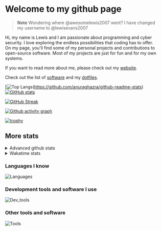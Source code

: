 # Welcome to my github page

> **Note**
> Wondering where @awesomelewis2007 went? I have changed my username to @lewisevans2007

Hi, my name is Lewis and I am passionate about programming and cyber security. I love exploring the endless possibilities that coding has to offer. On my page, you'll find some of my personal projects and contributions to open-source software. Most of my projects are just for fun and for my own systems.

If you want to read more about me, please check out my [website](https://lewisevans2007.github.io/).

Check out the list of [software](https://github.com/lewisevans2007/lewisevans2007/blob/master/software.md) and my [dotfiles](https://github.com/lewisevans2007/dotfiles).

[![Top Langs](https://github-readme-stats.vercel.app/api/top-langs/?username=lewisevans2007&hide=html,css,jupyter%20notebook&langs_count=10&layout=donut&theme=transparent&exclude_repo=GPT-code-repository,Obsidian_vault,Apple-PowerManagement,Apple-Security,CMake,qemu,swift,tcpdump,xnu)(https://github.com/anuraghazra/github-readme-stats) 
[![GitHub stats](https://github-readme-stats.vercel.app/api?username=lewisevans2007&show_icons=true&theme=transparent)](https://github.com/anuraghazra/github-readme-stats)

[![GitHub Streak](https://streak-stats.demolab.com?user=lewisevans2007&theme=transparent)](https://git.io/streak-stats)

[![Github activity graph](https://github-readme-activity-graph.vercel.app/graph?username=lewisevans2007&theme=github-compact&area=true)](https://github.com/ashutosh00710/github-readme-activity-graph)

[![trophy](https://github-profile-trophy.vercel.app/?username=lewisevans2007&theme=darkhub)](https://github.com/ryo-ma/github-profile-trophy)

## More stats
<details close>
<summary>Advanced github stats</summary>
<br>
  
![Metrics](https://raw.githubusercontent.com/lewisevans2007/lewisevans2007/master/github-metrics.svg)
  
</details>

<details close>
<summary>Wakatime stats</summary>
<br>

<!--START_SECTION:waka-->

```txt
C++           3 hrs 25 mins   █████████████░░░░░░░░░░░░   51.96 %
Markdown      1 hr 14 mins    ████▓░░░░░░░░░░░░░░░░░░░░   18.88 %
HTML          28 mins         █▓░░░░░░░░░░░░░░░░░░░░░░░   07.28 %
Other         19 mins         █▒░░░░░░░░░░░░░░░░░░░░░░░   04.84 %
CSS           12 mins         ▓░░░░░░░░░░░░░░░░░░░░░░░░   03.14 %
Bash          10 mins         ▓░░░░░░░░░░░░░░░░░░░░░░░░   02.65 %
Python        8 mins          ▓░░░░░░░░░░░░░░░░░░░░░░░░   02.26 %
CMake         8 mins          ▓░░░░░░░░░░░░░░░░░░░░░░░░   02.20 %
fish          7 mins          ▒░░░░░░░░░░░░░░░░░░░░░░░░   01.97 %
Git Config    6 mins          ▒░░░░░░░░░░░░░░░░░░░░░░░░   01.76 %
C             3 mins          ▒░░░░░░░░░░░░░░░░░░░░░░░░   00.94 %
JSON          3 mins          ▒░░░░░░░░░░░░░░░░░░░░░░░░   00.76 %
Java          2 mins          ░░░░░░░░░░░░░░░░░░░░░░░░░   00.55 %
Makefile      1 min           ░░░░░░░░░░░░░░░░░░░░░░░░░   00.36 %
Objective-C   0 secs          ░░░░░░░░░░░░░░░░░░░░░░░░░   00.14 %
```

<!--END_SECTION:waka-->
</details>

### Languages I know
![Languages](https://skillicons.dev/icons?i=python,cpp,cs,c,javascript,nodejs,dotnet,bash,css,html,rust)
### Development tools and software I use
![Dev_tools](https://skillicons.dev/icons?i=git,docker,github,googlecloud,vscode,visualstudio,raspberrypi,linux,powershell,replit)
### Other tools and software
![Tools](https://skillicons.dev/icons?i=blender,ps,pr,ai,xd,figma)
